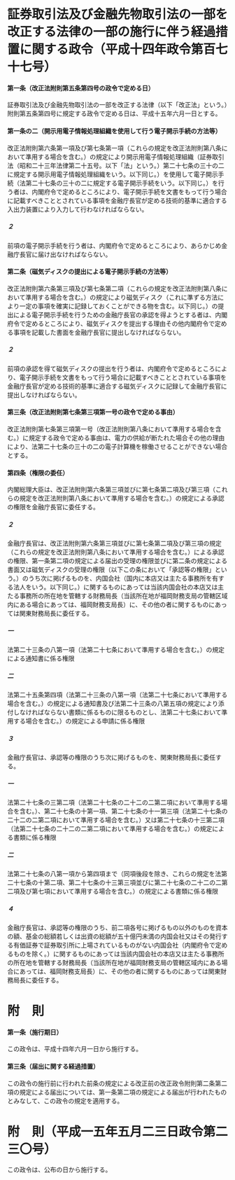 # 証券取引法及び金融先物取引法の一部を改正する法律の一部の施行に伴う経過措置に関する政令（平成十四年政令第百七十七号）
#### 第一条（改正法附則第五条第四号の政令で定める日）
証券取引法及び金融先物取引法の一部を改正する法律（以下「改正法」という。）附則第五条第四号に規定する政令で定める日は、平成十五年六月一日とする。
#### 第一条の二（開示用電子情報処理組織を使用して行う電子開示手続の方法等）
改正法附則第六条第一項及び第七条第一項（これらの規定を改正法附則第八条において準用する場合を含む。）の規定により開示用電子情報処理組織（証券取引法（昭和二十三年法律第二十五号。以下「法」という。）第二十七条の三十の二に規定する開示用電子情報処理組織をいう。以下同じ。）を使用して電子開示手続（法第二十七条の三十の二に規定する電子開示手続をいう。以下同じ。）を行う者は、内閣府令で定めるところにより、電子開示手続を文書をもって行う場合に記載すべきこととされている事項を金融庁長官が定める技術的基準に適合する入出力装置により入力して行わなければならない。
##### ２
前項の電子開示手続を行う者は、内閣府令で定めるところにより、あらかじめ金融庁長官に届け出なければならない。
#### 第二条（磁気ディスクの提出による電子開示手続の方法等）
改正法附則第六条第三項及び第七条第二項（これらの規定を改正法附則第八条において準用する場合を含む。）の規定により磁気ディスク（これに準ずる方法により一定の事項を確実に記録しておくことができる物を含む。以下同じ。）の提出による電子開示手続を行うための金融庁長官の承認を得ようとする者は、内閣府令で定めるところにより、磁気ディスクを提出する理由その他内閣府令で定める事項を記載した書面を金融庁長官に提出しなければならない。
##### ２
前項の承認を得て磁気ディスクの提出を行う者は、内閣府令で定めるところにより、電子開示手続を文書をもって行う場合に記載すべきこととされている事項を金融庁長官が定める技術的基準に適合する磁気ディスクに記録して金融庁長官に提出しなければならない。
#### 第三条（改正法附則第七条第三項第一号の政令で定める事由）
改正法附則第七条第三項第一号（改正法附則第八条において準用する場合を含む。）に規定する政令で定める事由は、電力の供給が断たれた場合その他の理由により、法第二十七条の三十の二の電子計算機を稼働させることができない場合とする。
#### 第四条（権限の委任）
内閣総理大臣は、改正法附則第六条第三項並びに第七条第二項及び第三項（これらの規定を改正法附則第八条において準用する場合を含む。）の規定による承認の権限を金融庁長官に委任する。
##### ２
金融庁長官は、改正法附則第六条第三項並びに第七条第二項及び第三項の規定（これらの規定を改正法附則第八条において準用する場合を含む。）による承認の権限、第一条第二項の規定による届出の受理の権限並びに第二条の規定による書面又は磁気ディスクの受理の権限（以下この条において「承認等の権限」という。）のうち次に掲げるものを、内国会社（国内に本店又は主たる事務所を有する法人をいう。以下同じ。）に関するものにあっては当該内国会社の本店又は主たる事務所の所在地を管轄する財務局長（当該所在地が福岡財務支局の管轄区域内にある場合にあっては、福岡財務支局長）に、その他の者に関するものにあっては関東財務局長に委任する。
##### 一
法第二十三条の八第一項（法第二十七条において準用する場合を含む。）の規定による通知書に係る権限
##### 二
法第二十五条第四項（法第二十三条の八第一項（法第二十七条において準用する場合を含む。）の規定による通知書及び法第二十三条の八第五項の規定により添付しなければならない書類に係るものに限るものとし、法第二十七条において準用する場合を含む。）の規定による申請に係る権限
##### ３
金融庁長官は、承認等の権限のうち次に掲げるものを、関東財務局長に委任する。
##### 一
法第二十七条の三第二項（法第二十七条の二十二の二第二項において準用する場合を含む。）、第二十七条の十第一項、第二十七条の十一第三項（法第二十七条の二十二の二第二項において準用する場合を含む。）又は第二十七条の十三第二項（法第二十七条の二十二の二第二項において準用する場合を含む。）の規定による書類に係る権限
##### 二
法第二十七条の八第一項から第四項まで（同項後段を除き、これらの規定を法第二十七条の十第二項、第二十七条の十三第三項並びに第二十七条の二十二の二第二項及び第七項において準用する場合を含む。）の規定による書類に係る権限
##### ４
金融庁長官は、承認等の権限のうち、前二項各号に掲げるもの以外のものを資本の額、基金の総額若しくは出資の総額が五十億円未満の内国会社又はその発行する有価証券で証券取引所に上場されているものがない内国会社（内閣府令で定めるものを除く。）に関するものにあっては当該内国会社の本店又は主たる事務所の所在地を管轄する財務局長（当該所在地が福岡財務支局の管轄区域内にある場合にあっては、福岡財務支局長）に、その他の者に関するものにあっては関東財務局長に委任する。
# 附　則
#### 第一条（施行期日）
この政令は、平成十四年六月一日から施行する。
#### 第三条（届出に関する経過措置）
この政令の施行前に行われた前条の規定による改正前の改正政令附則第二条第二項の規定による届出については、第一条第二項の規定による届出が行われたものとみなして、この政令の規定を適用する。
# 附　則（平成一五年五月二三日政令第二三〇号）
この政令は、公布の日から施行する。
